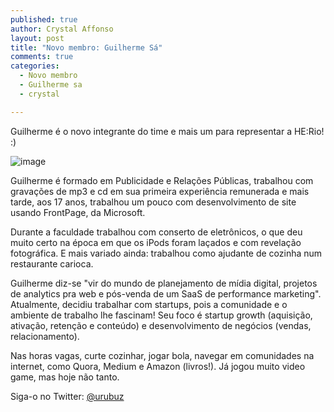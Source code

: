```yaml
---
published: true
author: Crystal Affonso
layout: post
title: "Novo membro: Guilherme Sá"
comments: true
categories:
  - Novo membro
  - Guilherme sa
  - crystal

---
```


Guilherme é o novo integrante do time e mais um para representar a HE:Rio! :)

![image](/blog/images/posts/2013-12-06/guilherme.jpg)

<!--more-->

Guilherme é formado em Publicidade e Relações Públicas, trabalhou com gravações de mp3 e cd em sua primeira experiência remunerada e mais tarde, aos 17 anos, trabalhou um pouco com desenvolvimento de site usando FrontPage, da Microsoft.

Durante a faculdade trabalhou com conserto de eletrônicos, o que deu muito certo na época em que os iPods foram laçados e com revelação fotográfica. E mais variado ainda: trabalhou como ajudante de cozinha num restaurante carioca.

Guilherme diz-se "vir do mundo de planejamento de mídia digital, projetos de analytics pra web e pós-venda de um SaaS de performance marketing". Atualmente, decidiu trabalhar com startups, pois a comunidade e o ambiente de trabalho lhe fascinam! Seu foco é startup growth (aquisição, ativação, retenção e conteúdo) e desenvolvimento de negócios (vendas, relacionamento).

Nas horas vagas, curte cozinhar, jogar bola, navegar em comunidades na internet, como Quora, Medium e Amazon (livros!). Já jogou muito video game, mas hoje não tanto.

Siga-o no Twitter: [@urubuz](https://twitter.com/urubuz)